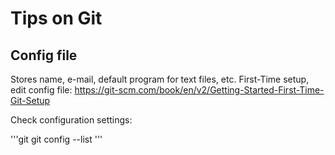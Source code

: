 # Tips on Git

## Config file
Stores name, e-mail, default program for text files, etc.
First-Time setup, edit config file:
https://git-scm.com/book/en/v2/Getting-Started-First-Time-Git-Setup

Check configuration settings:

'''git
git config --list
'''
